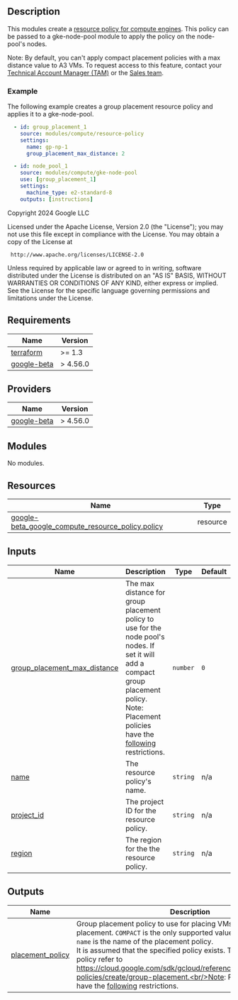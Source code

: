 ## Description

This modules create a [resource policy for compute engines](https://cloud.google.com/compute/docs/instances/placement-policies-overview). This policy can be passed to a gke-node-pool module to apply the policy on the node-pool's nodes.

Note: By default, you can't apply compact placement policies with a max distance value to A3 VMs. To request access to this feature, contact your [Technical Account Manager (TAM)](https://cloud.google.com/tam) or the [Sales team](https://cloud.google.com/contact).

### Example

The following example creates a group placement resource policy and applies it to a gke-node-pool.

```yaml
  - id: group_placement_1
    source: modules/compute/resource-policy
    settings:
      name: gp-np-1
      group_placement_max_distance: 2

  - id: node_pool_1
    source: modules/compute/gke-node-pool
    use: [group_placement_1]
    settings:
      machine_type: e2-standard-8
    outputs: [instructions]
```

<!-- BEGINNING OF PRE-COMMIT-TERRAFORM DOCS HOOK -->
Copyright 2024 Google LLC

Licensed under the Apache License, Version 2.0 (the "License");
you may not use this file except in compliance with the License.
You may obtain a copy of the License at

     http://www.apache.org/licenses/LICENSE-2.0

Unless required by applicable law or agreed to in writing, software
distributed under the License is distributed on an "AS IS" BASIS,
WITHOUT WARRANTIES OR CONDITIONS OF ANY KIND, either express or implied.
See the License for the specific language governing permissions and
limitations under the License.

## Requirements

| Name | Version |
|------|---------|
| <a name="requirement_terraform"></a> [terraform](#requirement\_terraform) | >= 1.3 |
| <a name="requirement_google-beta"></a> [google-beta](#requirement\_google-beta) | > 4.56.0 |

## Providers

| Name | Version |
|------|---------|
| <a name="provider_google-beta"></a> [google-beta](#provider\_google-beta) | > 4.56.0 |

## Modules

No modules.

## Resources

| Name | Type |
|------|------|
| [google-beta_google_compute_resource_policy.policy](https://registry.terraform.io/providers/hashicorp/google-beta/latest/docs/resources/google_compute_resource_policy) | resource |

## Inputs

| Name | Description | Type | Default | Required |
|------|-------------|------|---------|:--------:|
| <a name="input_group_placement_max_distance"></a> [group\_placement\_max\_distance](#input\_group\_placement\_max\_distance) | The max distance for group placement policy to use for the node pool's nodes. If set it will add a compact group placement policy.<br/>Note: Placement policies have the [following](https://cloud.google.com/compute/docs/instances/placement-policies-overview#restrictions-compact-policies) restrictions. | `number` | `0` | no |
| <a name="input_name"></a> [name](#input\_name) | The resource policy's name. | `string` | n/a | yes |
| <a name="input_project_id"></a> [project\_id](#input\_project\_id) | The project ID for the resource policy. | `string` | n/a | yes |
| <a name="input_region"></a> [region](#input\_region) | The region for the the resource policy. | `string` | n/a | yes |

## Outputs

| Name | Description |
|------|-------------|
| <a name="output_placement_policy"></a> [placement\_policy](#output\_placement\_policy) | Group placement policy to use for placing VMs or GKE nodes placement. `COMPACT` is the only supported value for `type` currently. `name` is the name of the placement policy.<br/>It is assumed that the specified policy exists. To create a placement policy refer to https://cloud.google.com/sdk/gcloud/reference/compute/resource-policies/create/group-placement.<br/>Note: Placement policies have the [following](https://cloud.google.com/compute/docs/instances/placement-policies-overview#restrictions-compact-policies) restrictions. |
<!-- END OF PRE-COMMIT-TERRAFORM DOCS HOOK -->
